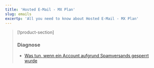 ```yaml
---
title: 'Hosted E-Mail - MX Plan'
slug: emails
excertp: 'All you need to know about Hosted E-Mail - MX Plan'
---
```


> [!product-section]
>
> ### Diagnose
>
> - [Was tun, wenn ein Account aufgrund Spamversands gesperrt wurde](https://docs.ovh.com/de/microsoft-collaborative-solutions/blocked-wegen-spam)
>